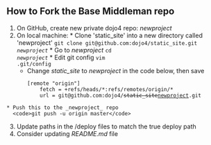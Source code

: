 ## How to Fork the Base Middleman repo

  1. On GitHub, create new private dojo4 repo: _newproject_
  2. On local machine:
    * Clone 'static&#95;site' into a new directory called 'newproject'
      <code>git clone git&#64;github.com:dojo4/static&#95;site.git _newproject_</code>
    * Go to _newproject_
      <code>cd _newproject_</code>
    * Edit git config
      <code>vim .git/config</code>
      * Change _static&#95;site_ to _newproject_ in the code below, then save
        <pre><code>[remote "origin"] 
            fetch = +refs/heads/&#42;:refs/remotes/origin/&#42;
            url = git&#64;github.com:dojo4/<del>static&#95;site</del><ins>newproject</ins>.git
        </code></pre>
    * Push this to the _newproject_ repo
      <code>git push -u origin master</code>
  3. Update paths in the /deploy files to match the true deploy path
  4. Consider updating _README.md_ file
